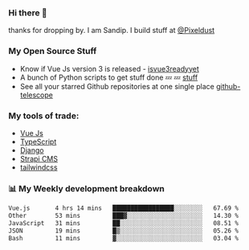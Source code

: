 ### Hi there 👋

thanks for dropping by.
I am Sandip. I build stuff at [@Pixeldust](github.com/pixeldust-in/)

###  **My Open Source Stuff**

 - Know if Vue Js version 3 is released -  [isvue3readyyet](https://github.com/sandiprb/isvue3readyyet)
 - A bunch of Python scripts to get stuff done 💤 💤 [stuff](https://github.com/sandiprb/stuff)
 - See all your starred Github repositories at one single place [github-telescope](https://github.com/sandiprb/github-telescope)



###  **My tools of trade:**
 - [Vue Js](https://github.com/vuejs/vue/)
 - [TypeScript](https://github.com/microsoft/TypeScript)
 - [Django](github.com/django/django)
 - [Strapi CMS](github.com/strapi/strapi)
 - [tailwindcss](https://github.com/tailwindlabs/tailwindcss)


###  📊 **My Weekly development breakdown**
<!--START_SECTION:waka-->

```txt
Vue.js       4 hrs 14 mins   █████████████████░░░░░░░░   67.69 %
Other        53 mins         ███▓░░░░░░░░░░░░░░░░░░░░░   14.30 %
JavaScript   31 mins         ██░░░░░░░░░░░░░░░░░░░░░░░   08.51 %
JSON         19 mins         █▒░░░░░░░░░░░░░░░░░░░░░░░   05.26 %
Bash         11 mins         ▓░░░░░░░░░░░░░░░░░░░░░░░░   03.04 %
```

<!--END_SECTION:waka-->
